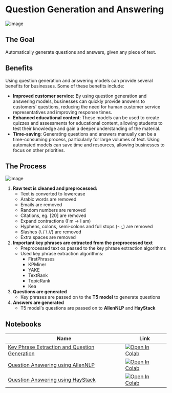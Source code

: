 # Question Generation and Answering
![image](https://user-images.githubusercontent.com/70928356/230603087-a6cac885-aea3-4289-8e98-ed101a2adc63.png)

## The Goal 
Automatically generate questions and answers, given any piece of text.

## Benefits
Using question generation and answering models can provide several benefits for businesses. Some of these benefits include:
- **Improved customer service:** By using question generation and answering models, businesses can quickly provide answers to customers' questions, reducing the need for human customer service representatives and improving response times.
- **Enhanced educational content**: These models can be used to create quizzes and assessments for educational content, allowing students to test their knowledge and gain a deeper understanding of the material.
- **Time-saving**: Generating questions and answers manually can be a time-consuming process, particularly for large volumes of text. Using automated models can save time and resources, allowing businesses to focus on other priorities.

## The Process
![image](https://user-images.githubusercontent.com/70928356/230604555-6f1b0e3d-1075-418a-a2e6-ea4ca814b7f5.png)

1. **Raw text is cleaned and preprocessed:**
    - Text is converted to lowercase
    - Arabic words are removed
    - Emails are removed 
    - Random numbers are removed
    - Citations, eg. [20] are removed
    - Expand contractions (I'm -> I am)
    - Hyphens, colons, semi-colons and full stops (-:;,) are removed
    - Slashes (\ / \ //) are removed
    - Extra spaces are removed
2. **Important key phrases are extracted from the preprocessed text**
    - Preprocessed text os passed to the key phrase extraction algorithms
    - Used key phrase extraction algorithms:
      - FirstPhrases 
      - KPMiner 
      - YAKE 
      - TextRank 
      - TopicRank 
      - Kea 
3. **Questions are generated**
    - Key phrases are passed on to the **T5 model** to generate questions
4. **Answers are generated**
    - T5 model's questions are passed on to **AllenNLP** and **HayStack**

## Notebooks
|                          Name                   |     Link     |
| ----------------------------------------------  |  ----------  |
| [Key Phrase Extraction and Question Generation](https://github.com/SohailaDiab/Question-Generation-and-Answering/blob/main/KeyExtract_QuesGen.ipynb) | [![Open In Colab](https://colab.research.google.com/assets/colab-badge.svg)](https://colab.research.google.com/github/SohailaDiab/Question-Generation-and-Answering/blob/main/KeyExtract_QuesGen.ipynb) |
| [Question Answering using AllenNLP](https://github.com/SohailaDiab/Question-Generation-and-Answering/blob/main/Question_Answering_AllenNLP.ipynb)                         | [![Open In Colab](https://colab.research.google.com/assets/colab-badge.svg)](https://colab.research.google.com/github/SohailaDiab/Question-Generation-and-Answering/blob/main/Question_Answering_AllenNLP.ipynb) |
| [Question Answering using HayStack](https://github.com/SohailaDiab/Question-Generation-and-Answering/blob/main/Question_Answering_HayStack.ipynb)                             | [![Open In Colab](https://colab.research.google.com/assets/colab-badge.svg)](https://colab.research.google.com/github/SohailaDiab/Question-Generation-and-Answering/blob/main/Question_Answering_HayStack.ipynb) |
